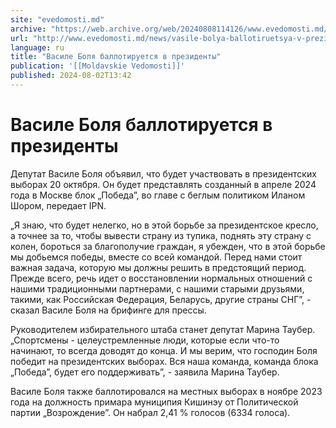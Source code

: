 ```yaml
---
site: "evedomosti.md"
archive: "https://web.archive.org/web/20240808114126/www.evedomosti.md/news/vasile-bolya-ballotiruetsya-v-prezidenty"
url: "http://www.evedomosti.md/news/vasile-bolya-ballotiruetsya-v-prezidenty"
language: ru
title: "Василе Боля баллотируется в президенты"
publication: '[[Moldavskie Vedomosti]]'
published: 2024-08-02T13:42
---
```


# Василе Боля баллотируется в президенты

Депутат Василе Боля объявил, что будет участвовать в президентских выборах 20 октября. Он будет представлять созданный в апреле 2024 года в Москве блок „Победа”, во главе с беглым политиком Иланом Шором, передает IPN.

„Я знаю, что будет нелегко, но в этой борьбе за президентское кресло, а точнее за то, чтобы вывести страну из тупика, поднять эту страну с колен, бороться за благополучие граждан, я убежден, что в этой борьбе мы добьемся победы, вместе со всей командой. Перед нами стоит важная задача, которую мы должны решить в предстоящий период. Прежде всего, речь идет о восстановлении нормальных отношений с нашими традиционными партнерами, с нашими старыми друзьями, такими, как Российская Федерация, Беларусь, другие страны СНГ”, - сказал Василе Боля на брифинге для прессы.

Руководителем избирательного штаба станет депутат Марина Таубер. „Спортсмены - целеустремленные люди, которые если что-то начинают, то всегда доводят до конца. И мы верим, что господин Боля победит на президентских выборах. Вся наша команда, команда блока „Победа”, будет его поддерживать”, - заявила Марина Таубер.

Василе Боля также баллотировался на местных выборах в ноябре 2023 года на должность примара муниципия Кишинэу от Политической партии „Возрождение”. Он набрал 2,41 % голосов (6334 голоса).